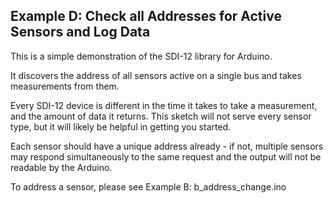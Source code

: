 ## Example D: Check all Addresses for Active Sensors and Log Data<!--! {#example_d_page} -->

This is a simple demonstration of the SDI-12 library for Arduino.

It discovers the address of all sensors active on a single bus and takes measurements from them.

Every SDI-12 device is different in the time it takes to take a measurement, and the amount of data it returns.  This sketch will not serve every sensor type, but it will likely be helpful in getting you started.

Each sensor should have a unique address already - if not, multiple sensors may respond simultaneously to the same request and the output will not be readable by the Arduino.

To address a sensor, please see Example B: b_address_change.ino

<!--! @section d_simple_logger_pio PlatformIO Configuration -->

<!--! @include{lineno} d_simple_logger/platformio.ini -->

<!--! @section d_simple_logger_code The Complete Example -->

<!--! @include{lineno} d_simple_logger/d_simple_logger.ino -->
